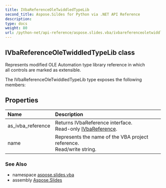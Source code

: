 ```yaml
---
title: IVbaReferenceOleTwiddledTypeLib
second_title: Aspose.Sildes for Python via .NET API Reference
description: 
type: docs
weight: 80
url: /python-net/api-reference/aspose.slides.vba/ivbareferenceoletwiddledtypelib/
---
```


## IVbaReferenceOleTwiddledTypeLib class

Represents modified OLE Automation type library reference in which <br/>            all controls are marked as extensible.

The IVbaReferenceOleTwiddledTypeLib type exposes the following members:
## Properties
| Name | Description |
| :- | :- |
|as_ivba_reference|Returns IVbaReference interface.<br/>            Read-only [IVbaReference](/slides/python-net/api-reference/aspose.slides.vba/ivbareference/).|
|name|Represents the name of the VBA project reference.<br/>            Read/write string.|

### See Also

* namespace [aspose.slides.vba](/slides/python-net/api-reference/aspose.slides.vba/)
* assembly [Aspose.Slides](/slides/python-net/api-reference/)


